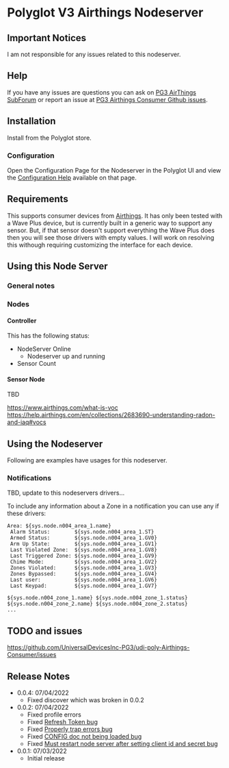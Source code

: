 # Polyglot V3 Airthings Nodeserver

## Important Notices

I am not responsible for any issues related to this nodeserver.

## Help

If you have any issues are questions you can ask on [PG3 AirThings SubForum](https://forum.universal-devices.com/forum/309-airthings/) or report an issue at [PG3 Airthings Consumer Github issues](https://github.com/UniversalDevicesInc-PG3/udi-poly-Airthings-Consumer/issues).

## Installation

Install from the Polyglot store.

### Configuration

Open the Configuration Page for the Nodeserver in the Polyglot UI and view the [Configuration Help](/CONFIG.md) available on that page.

## Requirements

This supports consumer devices from <a href="https://www.airthings.com/">Airthings</a>.  It has only been tested with a Wave Plus device, but is currently built in a generic way to support any sensor.  But, if that sensor doesn't support everything the Wave Plus does then you will see those drivers with empty values.  I will work on resolving this withough requiring customizing the interface for each device.

## Using this Node Server

### General notes

### Nodes

#### Controller

This has the following status:
- NodeServer Online
  - Nodeserver up and running
- Sensor Count

#### Sensor Node

TBD

https://www.airthings.com/what-is-voc
https://help.airthings.com/en/collections/2683690-understanding-radon-and-iaq#vocs

## Using the Nodeserver

Following are examples have usages for this nodeserver.

### Notifications

TBD, update to this nodeservers drivers...

To include any information about a Zone in a notification you can use any if these drivers:
```
Area: ${sys.node.n004_area_1.name}
 Alarm Status:        ${sys.node.n004_area_1.ST}
 Armed Status:        ${sys.node.n004_area_1.GV0}
 Arm Up State:        ${sys.node.n004_area_1.GV1}
 Last Violated Zone:  ${sys.node.n004_area_1.GV8}
 Last Triggered Zone: ${sys.node.n004_area_1.GV9}
 Chime Mode:          ${sys.node.n004_area_1.GV2}
 Zones Violated:      ${sys.node.n004_area_1.GV3}
 Zones Bypassed:      ${sys.node.n004_area_1.GV4}
 Last user:           ${sys.node.n004_area_1.GV6}
 Last Keypad:         ${sys.node.n004_area_1.GV7}

${sys.node.n004_zone_1.name} ${sys.node.n004_zone_1.status}
${sys.node.n004_zone_2.name} ${sys.node.n004_zone_2.status}
...
```

## TODO and issues

https://github.com/UniversalDevicesInc-PG3/udi-poly-Airthings-Consumer/issues

## Release Notes
- 0.0.4: 07/04/2022
  - Fixed discover which was broken in 0.0.2
- 0.0.2: 07/04/2022
  - Fixed profile errors
  - Fixed [Refresh Token bug](https://github.com/UniversalDevicesInc-PG3/udi-poly-Airthings-Consumer/issues/4)
  - Fixed [Properly trap errors bug](https://github.com/UniversalDevicesInc-PG3/udi-poly-Airthings-Consumer/issues/3)
  - Fixed [CONFIG doc not being loaded bug](https://github.com/UniversalDevicesInc-PG3/udi-poly-Airthings-Consumer/issues/2)
  - Fixed [Must restart node server after setting client id and secret bug](https://github.com/UniversalDevicesInc-PG3/udi-poly-Airthings-Consumer/issues/1)
- 0.0.1: 07/03/2022
  - Initial release
